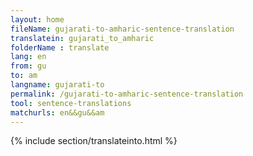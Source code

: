 ```yaml
---
layout: home
fileName: gujarati-to-amharic-sentence-translation
translatein: gujarati_to_amharic
folderName : translate
lang: en
from: gu
to: am
langname: gujarati-to
permalink: /gujarati-to-amharic-sentence-translation
tool: sentence-translations
matchurls: en&&gu&&am
---
```

{% include section/translateinto.html %}
